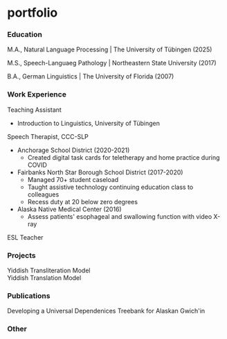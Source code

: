 # portfolio

### Education
M.A., Natural Language Processing | The University of Tübingen (2025)

M.S., Speech-Languaeg Pathology | Northeastern State University (2017)

B.A., German Linguistics | The University of Florida (2007)

### Work Experience
Teaching Assistant
- Introduction to Linguistics, University of Tübingen

Speech Therapist, CCC-SLP
- Anchorage School District (2020-2021)
  - Created digital task cards for teletherapy and home practice during COVID
- Fairbanks North Star Borough School District (2017-2020)
  - Managed 70+ student caseload
  - Taught assistive technology continuing education class to colleagues
  - Recess duty at 20 below zero degrees
- Alaska Native Medical Center (2016)
  - Assess patients' esophageal and swallowing function with video X-ray
 
ESL Teacher 

### Projects
Yiddish Transliteration Model  
Yiddish Translation Model  

### Publications 
Developing a Universal Dependenices Treebank for Alaskan Gwich'in

### Other
